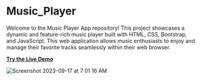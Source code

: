 # Music_Player
Welcome to the Music Player App repository! This project showcases a dynamic and feature-rich music player built with HTML, CSS, Bootstrap, and JavaScript. This web application allows music enthusiasts to enjoy and manage their favorite tracks seamlessly within their web browser.

[**Try the Live Demo**](https://mujahid191.github.io/Music_Player/)

![Screenshot 2023-09-17 at 7 01 16 AM](https://github.com/Mujahid191/Music_Player/assets/107375586/3937f4fe-c9e1-4bb7-a646-7c15dc3d9e5e)
